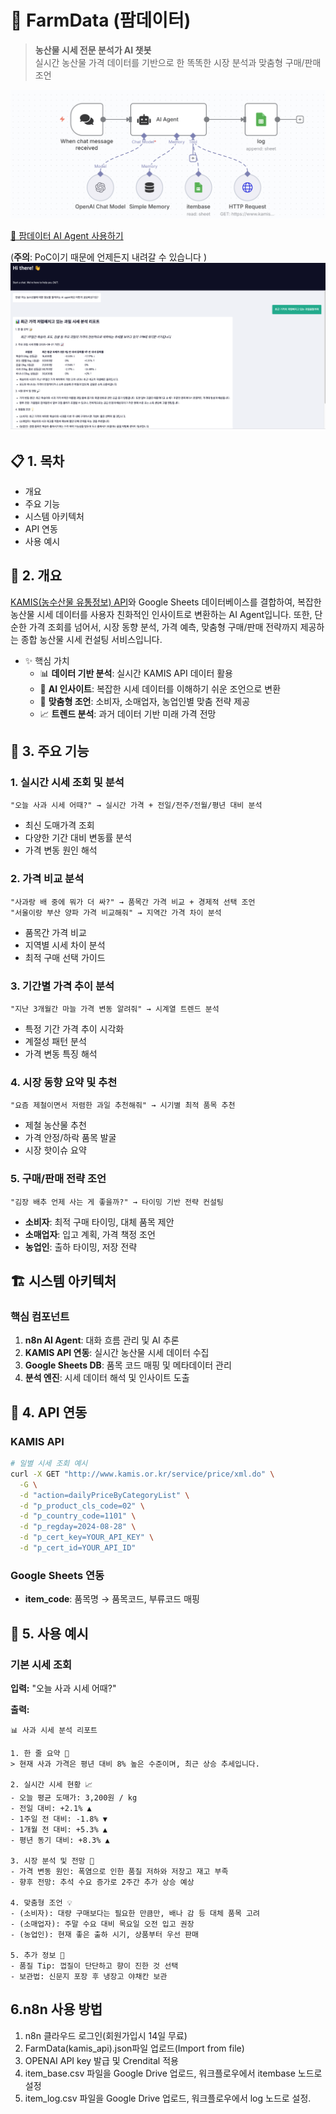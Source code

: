 # 🌾 FarmData (팜데이터)

> **농산물 시세 전문 분석가 AI 챗봇**  
> 실시간 농산물 가격 데이터를 기반으로 한 똑똑한 시장 분석과 맞춤형 구매/판매 조언

![kamsic_workflow.png](./kamis_workflow.png)

[🔗 팜데이터 AI Agent 사용하기](https://ggplot.app.n8n.cloud/webhook/829e88d2-6a2c-49b2-9dda-67642b69fe67/chat)

(**주의**: PoC이기 때문에 언제든지 내려갈 수 있습니다 )
![kamsic_sc.png](./kamis_sc.png)

## 📋 1. 목차
- 개요
- 주요 기능
- 시스템 아키텍처
- API 연동
- 사용 예시

## 🎯 2. 개요

 [KAMIS(농수산물 유통정보) API](https://www.kamis.or.kr/customer/reference/openapi_list.do)와 Google Sheets 데이터베이스를 결합하여, 복잡한 농산물 시세 데이터를 사용자 친화적인 인사이트로 변환하는 AI Agent입니다. 또한, 단순한 가격 조회를 넘어서, 시장 동향 분석, 가격 예측, 맞춤형 구매/판매 전략까지 제공하는 종합 농산물 시세 컨설팅 서비스입니다.

- ✨ 핵심 가치
  - 📊 **데이터 기반 분석**: 실시간 KAMIS API 데이터 활용
  - 🧠 **AI 인사이트**: 복잡한 시세 데이터를 이해하기 쉬운 조언으로 변환
  - 🎯 **맞춤형 조언**: 소비자, 소매업자, 농업인별 맞춤 전략 제공
  - 📈 **트렌드 분석**: 과거 데이터 기반 미래 가격 전망


## 🚀 3. 주요 기능

### 1. 실시간 시세 조회 및 분석
```
"오늘 사과 시세 어때?" → 실시간 가격 + 전일/전주/전월/평년 대비 분석
```
- 최신 도매가격 조회
- 다양한 기간 대비 변동률 분석
- 가격 변동 원인 해석

### 2. 가격 비교 분석
```
"사과랑 배 중에 뭐가 더 싸?" → 품목간 가격 비교 + 경제적 선택 조언
"서울이랑 부산 양파 가격 비교해줘" → 지역간 가격 차이 분석
```
- 품목간 가격 비교
- 지역별 시세 차이 분석
- 최적 구매 선택 가이드

### 3. 기간별 가격 추이 분석
```
"지난 3개월간 마늘 가격 변동 알려줘" → 시계열 트렌드 분석
```
- 특정 기간 가격 추이 시각화
- 계절성 패턴 분석
- 가격 변동 특징 해석

### 4. 시장 동향 요약 및 추천
```
"요즘 제철이면서 저렴한 과일 추천해줘" → 시기별 최적 품목 추천
```
- 제철 농산물 추천
- 가격 안정/하락 품목 발굴
- 시장 핫이슈 요약

### 5. 구매/판매 전략 조언
```
"김장 배추 언제 사는 게 좋을까?" → 타이밍 기반 전략 컨설팅
```
- **소비자**: 최적 구매 타이밍, 대체 품목 제안
- **소매업자**: 입고 계획, 가격 책정 조언  
- **농업인**: 출하 타이밍, 저장 전략

## 🏗️ 시스템 아키텍처




### 핵심 컴포넌트

1. **n8n AI Agent**: 대화 흐름 관리 및 AI 추론
2. **KAMIS API 연동**: 실시간 농산물 시세 데이터 수집
3. **Google Sheets DB**: 품목 코드 매핑 및 메타데이터 관리
4. **분석 엔진**: 시세 데이터 해석 및 인사이트 도출

## 🔌 4. API 연동

### KAMIS API
```bash
# 일별 시세 조회 예시
curl -X GET "http://www.kamis.or.kr/service/price/xml.do" \
  -G \
  -d "action=dailyPriceByCategoryList" \
  -d "p_product_cls_code=02" \
  -d "p_country_code=1101" \
  -d "p_regday=2024-08-28" \
  -d "p_cert_key=YOUR_API_KEY" \
  -d "p_cert_id=YOUR_API_ID"
```

### Google Sheets 연동
- **item_code**: 품목명 → 품목코드, 부류코드 매핑

## 💬 5. 사용 예시

### 기본 시세 조회
**입력:** "오늘 사과 시세 어때?"

**출력:**
```
📊 사과 시세 분석 리포트

1. 한 줄 요약 📝
> 현재 사과 가격은 평년 대비 8% 높은 수준이며, 최근 상승 추세입니다.

2. 실시간 시세 현황 📈
- 오늘 평균 도매가: 3,200원 / kg
- 전일 대비: +2.1% ▲
- 1주일 전 대비: -1.8% ▼
- 1개월 전 대비: +5.3% ▲
- 평년 동기 대비: +8.3% ▲

3. 시장 분석 및 전망 🔎
- 가격 변동 원인: 폭염으로 인한 품질 저하와 저장고 재고 부족
- 향후 전망: 추석 수요 증가로 2주간 추가 상승 예상

4. 맞춤형 조언 💡
- (소비자): 대량 구매보다는 필요한 만큼만, 배나 감 등 대체 품목 고려
- (소매업자): 주말 수요 대비 목요일 오전 입고 권장
- (농업인): 현재 좋은 출하 시기, 상품부터 우선 판매

5. 추가 정보 📌
- 품질 Tip: 껍질이 단단하고 향이 진한 것 선택
- 보관법: 신문지 포장 후 냉장고 야채칸 보관
```

## 6.n8n 사용 방법

1. n8n 클라우드 로그인(회원가입시 14일 무료)
2. FarmData(kamis_api).json파일 업로드(Import from file)
3. OPENAI API key 발급 및 Crendital 적용
4. item_base.csv 파일을 Google Drive 업로드, 워크플로우에서 itembase 노드로 설정
5. item_log.csv 파일을 Google Drive 업로드, 워크플로우에서 log 노드로 설정.